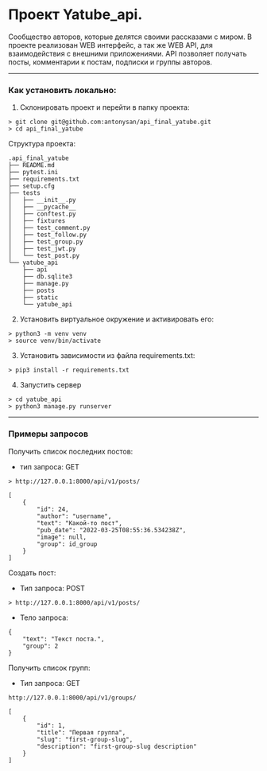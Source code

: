 # Проект Yatube_api. 
Сообщество авторов, которые делятся своими рассказами с миром. 
В проекте реализован WEB интерфейс, а так же WEB API, для взаимодействия с внешними приложениями. 
API позволяет получать посты, комментарии к постам, подписки и группы авторов. 


___
### Как установить локально:

1. Склонировать проект и перейти в папку проекта:
```
> git clone git@github.com:antonysan/api_final_yatube.git 
> cd api_final_yatube 
```

Структура проекта:
```
.api_final_yatube 
├── README.md
├── pytest.ini
├── requirements.txt
├── setup.cfg
├── tests
│   ├── __init__.py
│   ├── __pycache__
│   ├── conftest.py
│   ├── fixtures
│   ├── test_comment.py
│   ├── test_follow.py
│   ├── test_group.py
│   ├── test_jwt.py
│   └── test_post.py
└── yatube_api
    ├── api
    ├── db.sqlite3
    ├── manage.py
    ├── posts
    ├── static
    └── yatube_api

```


2. Установить виртуальное окружение и активировать его:
```
> python3 -m venv venv 
> source venv/bin/activate
```

3. Установить зависимости из файла requirements.txt:
```
> pip3 install -r requirements.txt
```
4. Запустить сервер
```
> cd yatube_api
> python3 manage.py runserver
```
___
### Примеры запросов

Получить список последних постов: 
- тип запроса: GET
```
> http://127.0.0.1:8000/api/v1/posts/
```
```
[
    {
        "id": 24,
        "author": "username",
        "text": "Какой-то пост",
        "pub_date": "2022-03-25T08:55:36.534238Z",
        "image": null,
        "group": id_group
    }
]
```

Создать пост:
- Тип запроса: POST
```
> http://127.0.0.1:8000/api/v1/posts/
```
- Тело запроса:
```
{
    "text": "Текст поста.",
    "group": 2
}
```

Получить список групп:
- Тип запроса: GET
```
http://127.0.0.1:8000/api/v1/groups/
```
```
[
    {
        "id": 1,
        "title": "Первая группа",
        "slug": "first-group-slug",
        "description": "first-group-slug description"
    }
]
```


